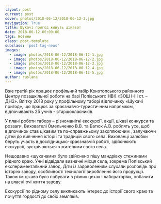 ```yaml
---
layout: post
current: post
cover: photos/2018-06-12/2018-06-12-3.jpg
navigation: True
title: Шукачі пригод живуть цікаво!
date: 2018-06-12 00:00:00
tags: Новини
class: post-template
subclass: 'post tag-news'
images:
  - image: photos/2018-06-12/2018-06-12-1.jpg
  - image: photos/2018-06-12/2018-06-12-2.jpg
  - image: photos/2018-06-12/2018-06-12-3.jpg
  - image: photos/2018-06-12/2018-06-12-4.jpg
  - image: photos/2018-06-12/2018-06-12-5.jpg
author: ruslana
---
```


Вже третій рік працює профільний табір Конотопського районного Центру позашкільної роботи на базі Попівського НВК «ЗОШ I-III ст. – ДНЗ». Влітку 2018 року у профільному таборі  відпочинку «Шукачі пригод», що працює за краєзнавчо-туристичним напрямком,  відпочивають  25 учнів - старшокласників.

У плані роботи табору – різноманітні екскурсії, акції, цікаві конкурси та розваги.  Вихователі Омельченко В.В. та Батюк А.В. роблять усе, щоб  відпочинок став цікавим та по-справжньому захоплюючим , залучаючи дітей до вивчення історії та традицій свого села. Вихованці залюбки беруть участь в дослідницько-краєзнавчій роботі, здійснюють  екскурсії, зустрічаються з жителями свого села.

Нещодавно «шукачами» було здійснено  пішу мандрівку стежинами рідного краю. Учні відвідали визначні місця села, зокрема Попівський експериментальний завод. Діти із задоволенням слухали розповідь про історію заводу, особливості технології вироблення його продукції. Також їм цікаво було побувати в різних цехах і лабораторіях, побачити на власні очі життя заводу.

Екскурсії по рідному селу викликають інтерес до історії свого краю та почуття гордості до своїх земляків.
